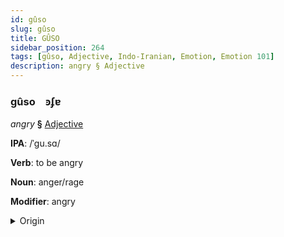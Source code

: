 ```yaml
---
id: gûso
slug: gûso
title: GÛSO
sidebar_position: 264
tags: [gûso, Adjective, Indo-Iranian, Emotion, Emotion 101]
description: angry § Adjective
---
```


### gûso&emsp;<span kind="abugida">ꜿʄɐ</span>

*angry* **§** [Adjective](../../tags/Adjective)

**IPA**: /ˈgu.sɑ/

**Verb**: to be angry

**Noun**: anger/rage

**Modifier**: angry

<details>
    <summary>Origin</summary>
    Hindi ग़ुस्सा ġussā [ɡʊs̪.s̪äː]<br/>
    <em>Indo-Iranian Language Family</em>
</details>